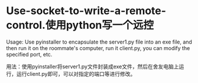 # Use-socket-to-write-a-remote-control.使用python写一个远控
Usage: Use pyinstaller to encapsulate the server1.py file into an exe file, and then run it on the roommate's computer, run it client.py, you can modify the specified port, etc.

用法：使用pyinstaller将server1.py文件封装成exe文件，然后在舍友电脑上运行，运行client.py即可，可以对指定的端口等进行修改。

